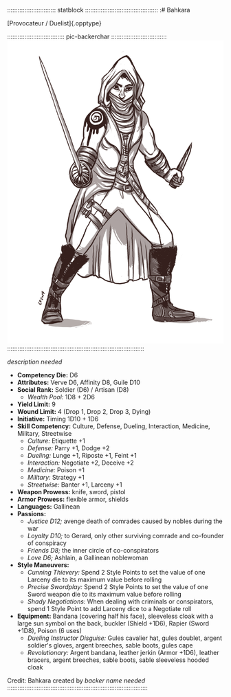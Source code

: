 :::::::::::::::::::::::::::: statblock ::::::::::::::::::::::::::::::::::::::::::
:# Bahkara

[Provocateur / Duelist]{.opptype}

::::::::::::::::::::::::::::::::: pic-backerchar ::::::::::::::::::::::::::::::::
![Bahkara, by Eleanor Ferron](assets/Characters/Bahkara.jpg "Bahkara, by Eleanor Ferron")
:::::::::::::::::::::::::::::::::::::::::::::::::::::::::::::::::::::::::::::::

*description needed*

- **Competency Die:** D6
- **Attributes:** Verve D6, Affinity D8, Guile D10
- **Social Rank:** Soldier (D6) / Artisan (D8)
  - *Wealth Pool:* 1D8 + 2D6
- **Yield Limit:** 9
- **Wound Limit:** 4 (Drop 1, Drop 2, Drop 3, Dying)
- **Initiative:** Timing 1D10 + 1D6
- **Skill Competency:** Culture, Defense, Dueling, Interaction, Medicine, Military, Streetwise
  - *Culture:* Etiquette +1
  - *Defense:* Parry +1, Dodge +2
  - *Dueling:* Lunge +1, Riposte +1, Feint +1
  - *Interaction:* Negotiate +2, Deceive +2
  - *Medicine:* Poison +1
  - *Military:* Strategy +1
  - *Streetwise:* Banter +1, Larceny +1
- **Weapon Prowess:** knife, sword, pistol
- **Armor Prowess:** flexible armor, shields
- **Languages:** Gallinean
- **Passions:** 
  - *Justice D12;* avenge death of comrades caused by nobles during the war
  - *Loyalty D10;* to Gerard, only other surviving comrade and co-founder of conspiracy
  - *Friends D8;* the inner circle of co-conspirators
  - *Love D6;* Ashlain, a Gallinean noblewoman
- **Style Maneuvers:** 
  - *Cunning Thievery:* Spend 2 Style Points to set the value of one Larceny die to its maximum value before rolling
  - *Precise Swordplay:* Spend 2 Style Points to set the value of one Sword weapon die to its maximum value before rolling
  - *Shady Negotiations:* When dealing with criminals or conspirators, spend 1 Style Point to add Larceny dice to a Negotiate roll
- **Equipment:** Bandana (covering half his face), sleeveless cloak with a large sun symbol
    on the back, buckler (Shield +1D6), Rapier (Sword +1D8), Poison (6 uses)
    - *Dueling Instructor Disguise:* Gules cavalier hat, gules doublet, argent soldier's
      gloves, argent breeches, sable boots, gules cape
    - *Revolutionary:* Argent bandana, leather jerkin (Armor +1D6), leather bracers,
      argent breeches, sable boots, sable sleeveless hooded cloak

Credit: Bahkara created by *backer name needed*
:::::::::::::::::::::::::::::::::::::::::::::::::::::::::::::::::::::::::::::::::


